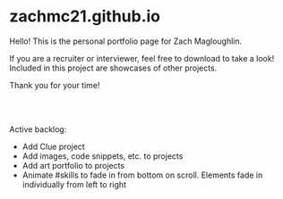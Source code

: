 # zachmc21.github.io

Hello! This is the personal portfolio page for Zach Magloughlin.

If you are a recruiter or interviewer, feel free to download to take a look! Included in this project are showcases of other projects.

Thank you for your time!

<br/>
<br/>

Active backlog:
- Add Clue project
- Add images, code snippets, etc. to projects
- Add art portfolio to projects
- Animate #skills to fade in from bottom on scroll. Elements fade in individually from left to right